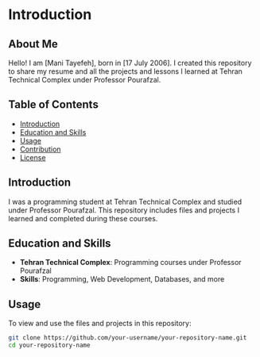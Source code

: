 # Introduction

## About Me

Hello! I am [Mani Tayefeh], born in [17 July 2006]. I created this repository to share my resume and all the projects and lessons I learned at Tehran Technical Complex under Professor Pourafzal.

## Table of Contents

- [Introduction](#introduction)
- [Education and Skills](#education-and-skills)
- [Usage](#usage)
- [Contribution](#contribution)
- [License](#license)

## Introduction
I was a programming student at Tehran Technical Complex and studied under Professor Pourafzal. This repository includes files and projects I learned and completed during these courses.

## Education and Skills

- **Tehran Technical Complex**: Programming courses under Professor Pourafzal
- **Skills**: Programming, Web Development, Databases, and more


## Usage

To view and use the files and projects in this repository:

```sh
git clone https://github.com/your-username/your-repository-name.git
cd your-repository-name
